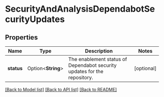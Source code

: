 # SecurityAndAnalysisDependabotSecurityUpdates

## Properties

Name | Type | Description | Notes
------------ | ------------- | ------------- | -------------
**status** | Option<**String**> | The enablement status of Dependabot security updates for the repository. | [optional]

[[Back to Model list]](../README.md#documentation-for-models) [[Back to API list]](../README.md#documentation-for-api-endpoints) [[Back to README]](../README.md)


